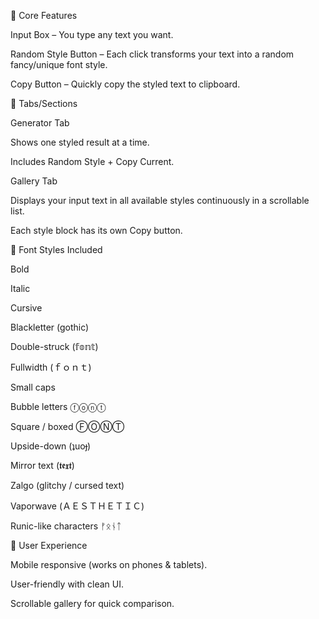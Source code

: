 🔑 Core Features

Input Box – You type any text you want.

Random Style Button – Each click transforms your text into a random fancy/unique font style.

Copy Button – Quickly copy the styled text to clipboard.

📑 Tabs/Sections

Generator Tab

Shows one styled result at a time.

Includes Random Style + Copy Current.

Gallery Tab

Displays your input text in all available styles continuously in a scrollable list.

Each style block has its own Copy button.

🎨 Font Styles Included

Bold

Italic

Cursive

Blackletter (gothic)

Double-struck (𝕗𝕠𝕟𝕥)

Fullwidth (ｆｏｎｔ)

Small caps

Bubble letters ⓕⓞⓝⓣ

Square / boxed ⒻⓄⓃⓉ

Upside-down (ʇuoɟ)

Mirror text (𝖙𝖊𝖝𝖙)

Zalgo (glitchy / cursed text)

Vaporwave (ＡＥＳＴＨＥＴＩＣ)

Runic-like characters ᚠᛟᚾᛏ

📱 User Experience

Mobile responsive (works on phones & tablets).

User-friendly with clean UI.

Scrollable gallery for quick comparison.
